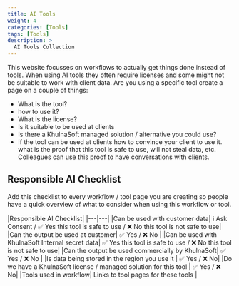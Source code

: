 ```yaml
---
title: AI Tools
weight: 4
categories: [Tools]
tags: [Tools]
description: >
  AI Tools Collection
---
```


This website focusses on workflows to actually get things done instead of tools. When using AI tools they often require licenses and some might not be suitable to work with client data. Are you using a specific tool create a page on a couple of things:

- What is the tool?
- how to use it?
- What is the license?
- Is it suitable to be used at clients
- Is there a KhulnaSoft managed solution / alternative you could use?
- If the tool can be used at clients how to convince your client to use it. what is the proof that this tool is safe to use, will not steal data, etc. Colleagues can use this proof to have conversations with clients.

## Responsible AI Checklist

Add this checklist to every workflow / tool page you are creating so people have a quick overview of what to consider when using this workflow or tool.

|Responsible AI Checklist|
|---|---|
|Can be used with customer data| ℹ️ Ask Consent / ✅ Yes this tool is safe to use / ❌ No this tool is not safe to use|
|Can the output be used at customer| ✅ Yes / ❌ No |
|Can be used with KhulnaSoft Internal secret data| ✅ Yes this tool is safe to use / ❌ No this tool is not safe to use|
|Can the output be used commercially by KhulnaSoft| ✅ Yes / ❌ No |
|Is data being stored in the region you use it | ✅ Yes / ❌ No|
|Do we have a KhulnaSoft license / managed solution for this tool | ✅ Yes / ❌ No|
|Tools used in workflow| Links to tool pages for these tools |
